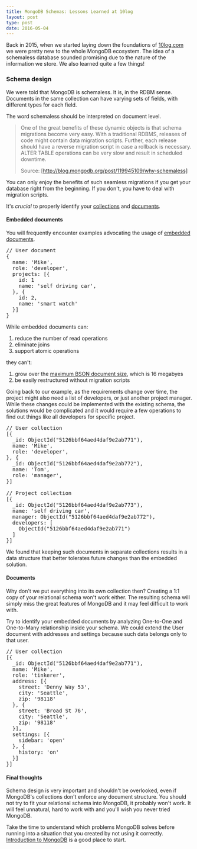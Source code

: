 ```yaml
---
title: MongoDB Schemas: Lessons Learned at 10log
layout: post
type: post
date: 2016-05-04
---
```


Back in 2015, when we started laying down the foundations of [10log.com](https://10log.com) we were pretty new to the whole MongoDB ecosystem. The idea of a schemaless database sounded promising due to the nature of the information we store. We also learned quite a few things!

### Schema design
We were told that MongoDB is schemaless. It is, in the RDBM sense. Documents in the same collection can have varying sets of fields, with different types for each field.

The word schemaless should be interpreted on document level.

> One of the great benefits of these dynamic objects is that schema migrations become very easy.  With a traditional RDBMS, releases of code might contain data migration scripts.  Further, each release should have a reverse migration script in case a rollback is necessary.  ALTER TABLE operations can be very slow and result in scheduled downtime.
>
> Source: [http://blog.mongodb.org/post/119945109/why-schemaless]

You can only enjoy the benefits of such seamless migrations if you get your database right from the beginning. If you don't, you have to deal with migration scripts.

It's *crucial* to properly identify your [collections] and [documents].

#### Embedded documents

You will frequently encounter examples advocating the usage of [embedded documents].

<pre>
// User document
{
  name: 'Mike',
  role: 'developer',
  projects: [{
    id: 1
    name: 'self driving car',
  }, {
    id: 2,
    name: 'smart watch'
  }]
}
</pre>

While embedded documents can:

1. reduce the number of read operations
2. eliminate joins
3. support atomic operations

they can't:

1. grow over the [maximum BSON document size], which is 16 megabyes
2. be easily restructured without migration scripts

Going back to our example, as the requirements change over time, the project might also need a list of developers, or just another project manager. While these changes could be implemented with the existing schema, the solutions would be complicated and it would require a few operations to find out things like all developers for specific project.

<pre>
// User collection
[{
  &#95;id: ObjectId("5126bbf64aed4daf9e2ab771"),
  name: 'Mike',
  role: 'developer',
}, {
  &#95;id: ObjectId("5126bbf64aed4daf9e2ab772"),
  name: 'Tom',
  role: 'manager',
}]

// Project collection
[{
  &#95;id: ObjectId("5126bbf64aed4daf9e2ab773"),
  name: 'self driving car',
  manager: ObjectId("5126bbf64aed4daf9e2ab772"),
  developers: [
    ObjectId("5126bbf64aed4daf9e2ab771")
  ]
}]
</pre>

We found that keeping such documents in separate collections results in a data structure that better tolerates future changes than the embedded solution.

#### Documents
Why don't we put everything into its own collection then? Creating a 1:1 copy of your relational schema won't work either. The resulting schema will simply miss the great features of MongoDB and it may feel difficult to work with.

Try to identify your embedded documents by analyzing One-to-One and One-to-Many relationship inside your schema. We could extend the User document with addresses and settings because such data belongs only to that user.

<pre>
// User collection
[{
  &#95;id: ObjectId("5126bbf64aed4daf9e2ab771"),
  name: 'Mike',
  role: 'tinkerer',
  address: [{
    street: 'Denny Way 53',
    city: 'Seattle',
    zip: '98118'
  }, {
    street: 'Broad St 76',
    city: 'Seattle',
    zip: '98118'
  }],
  settings: [{
    sidebar: 'open'
  }, {
    history: 'on'
  }]
}]
</pre>

#### Final thoughts
Schema design is very important and shouldn't be overlooked, even if MongoDB's collections don't enforce any document structure. You should not try to fit your relational schema into MongoDB, it probably won't work. It will feel unnatural, hard to work with and you'll wish you never tried MongoDB.

Take the time to understand which problems MongoDB solves before running into a situation that you created by not using it correctly.
[Introduction to MongoDB] is a good place to start.

[http://blog.mongodb.org/post/119945109/why-schemaless]: http://blog.mongodb.org/post/119945109/why-schemaless
[hampden]: https://github.com/jekyll/jekyll
[maximum BSON document size]: https://docs.mongodb.org/manual/reference/limits/#BSON-Document-Size
[embedded documents]: https://docs.mongodb.org/manual/core/data-model-design/#embedded-data-models
[collections]: https://docs.mongodb.org/manual/core/databases-and-collections/#collections
[documents]: https://docs.mongodb.org/manual/core/document/
[Introduction to MongoDB]: https://docs.mongodb.org/manual/introduction/